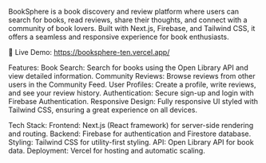 BookSphere is a book discovery and review platform where users can search for books, read reviews, share their thoughts, and connect with a community of book lovers. Built with Next.js, Firebase, and Tailwind CSS, it offers a seamless and responsive experience for book enthusiasts.

📖 Live Demo: https://booksphere-ten.vercel.app/

Features:
Book Search: Search for books using the Open Library API and view detailed information.
Community Reviews: Browse reviews from other users in the Community Feed.
User Profiles: Create a profile, write reviews, and see your review history.
Authentication: Secure sign-up and login with Firebase Authentication.
Responsive Design: Fully responsive UI styled with Tailwind CSS, ensuring a great experience on all devices.

Tech Stack:
Frontend: Next.js (React framework) for server-side rendering and routing.
Backend: Firebase for authentication and Firestore database.
Styling: Tailwind CSS for utility-first styling.
API: Open Library API for book data.
Deployment: Vercel for hosting and automatic scaling.
